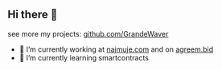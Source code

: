 ## Hi there 👋
see more my projects: <a href="https://github.com/GrandeWaver">github.com/GrandeWaver</a>
<!--
**machayka/machayka** is a ✨ _special_ ✨ repository because its `README.md` (this file) appears on your GitHub profile.

Here are some ideas to get you started:
-->
- 🔭 I’m currently working at <a href="https://najmuje.com">najmuje.com</a> and on <a href="https://agreem.bid">agreem.bid</a>
- 🌱 I’m currently learning smartcontracts

<!--
- 👯 I’m looking to collaborate on ...
- 🤔 I’m looking for help with ...
- 💬 Ask me about ...
- 📫 How to reach me: ...
- 😄 Pronouns: ...
- ⚡ Fun fact: ...
-->
